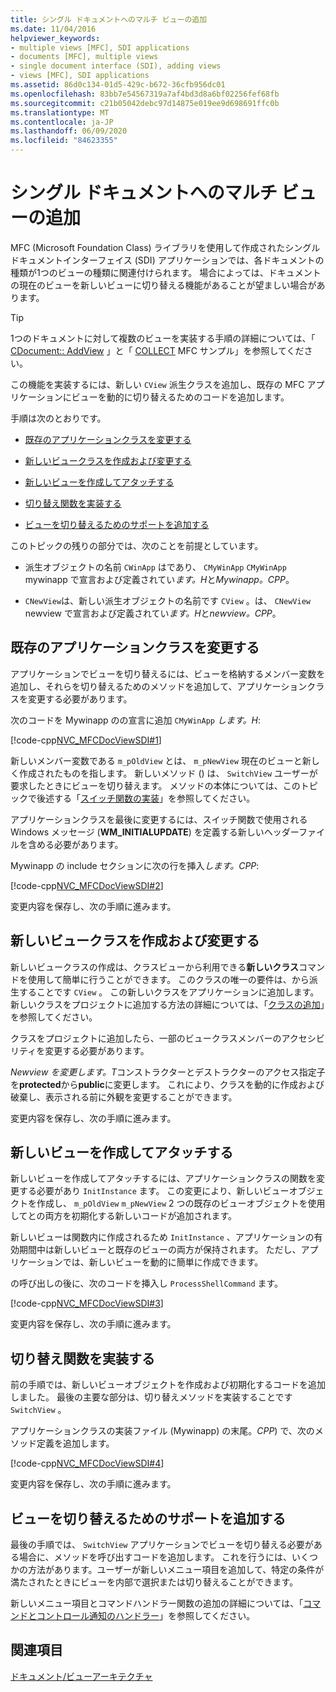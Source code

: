 ```yaml
---
title: シングル ドキュメントへのマルチ ビューの追加
ms.date: 11/04/2016
helpviewer_keywords:
- multiple views [MFC], SDI applications
- documents [MFC], multiple views
- single document interface (SDI), adding views
- views [MFC], SDI applications
ms.assetid: 86d0c134-01d5-429c-b672-36cfb956dc01
ms.openlocfilehash: 83bb7e54567319a7af4bd3d8a6bf02256fef68fb
ms.sourcegitcommit: c21b05042debc97d14875e019ee9d698691ffc0b
ms.translationtype: MT
ms.contentlocale: ja-JP
ms.lasthandoff: 06/09/2020
ms.locfileid: "84623355"
---
```

# <a name="adding-multiple-views-to-a-single-document"></a>シングル ドキュメントへのマルチ ビューの追加

MFC (Microsoft Foundation Class) ライブラリを使用して作成されたシングルドキュメントインターフェイス (SDI) アプリケーションでは、各ドキュメントの種類が1つのビューの種類に関連付けられます。 場合によっては、ドキュメントの現在のビューを新しいビューに切り替える機能があることが望ましい場合があります。

> [!TIP]
> 1つのドキュメントに対して複数のビューを実装する手順の詳細については、「 [CDocument:: AddView](reference/cdocument-class.md#addview) 」と「 [COLLECT](../overview/visual-cpp-samples.md) MFC サンプル」を参照してください。

この機能を実装するには、新しい `CView` 派生クラスを追加し、既存の MFC アプリケーションにビューを動的に切り替えるためのコードを追加します。

手順は次のとおりです。

- [既存のアプリケーションクラスを変更する](#vcconmodifyexistingapplicationa1)

- [新しいビュークラスを作成および変更する](#vcconnewviewclassa2)

- [新しいビューを作成してアタッチする](#vcconattachnewviewa3)

- [切り替え関数を実装する](#vcconswitchingfunctiona4)

- [ビューを切り替えるためのサポートを追加する](#vcconswitchingtheviewa5)

このトピックの残りの部分では、次のことを前提としています。

- 派生オブジェクトの名前 `CWinApp` はであり、 `CMyWinApp` `CMyWinApp` mywinapp で宣言および定義されてい*ます。H*と*Mywinapp。CPP*。

- `CNewView`は、新しい派生オブジェクトの名前です `CView` 。は、 `CNewView` newview で宣言および定義されてい*ます。H*と*newview。CPP*。

## <a name="modify-the-existing-application-class"></a><a name="vcconmodifyexistingapplicationa1"></a>既存のアプリケーションクラスを変更する

アプリケーションでビューを切り替えるには、ビューを格納するメンバー変数を追加し、それらを切り替えるためのメソッドを追加して、アプリケーションクラスを変更する必要があります。

次のコードを Mywinapp のの宣言に追加 `CMyWinApp` *します。H*:

[!code-cpp[NVC_MFCDocViewSDI#1](codesnippet/cpp/adding-multiple-views-to-a-single-document_1.h)]

新しいメンバー変数である `m_pOldView` とは、 `m_pNewView` 現在のビューと新しく作成されたものを指します。 新しいメソッド () は、 `SwitchView` ユーザーが要求したときにビューを切り替えます。 メソッドの本体については、このトピックで後述する「[スイッチ関数の実装](#vcconswitchingfunctiona4)」を参照してください。

アプリケーションクラスを最後に変更するには、スイッチ関数で使用される Windows メッセージ (**WM_INITIALUPDATE**) を定義する新しいヘッダーファイルを含める必要があります。

Mywinapp の include セクションに次の行を挿入*します。CPP*:

[!code-cpp[NVC_MFCDocViewSDI#2](codesnippet/cpp/adding-multiple-views-to-a-single-document_2.cpp)]

変更内容を保存し、次の手順に進みます。

## <a name="create-and-modify-the-new-view-class"></a><a name="vcconnewviewclassa2"></a>新しいビュークラスを作成および変更する

新しいビュークラスの作成は、クラスビューから利用できる**新しいクラス**コマンドを使用して簡単に行うことができます。 このクラスの唯一の要件は、から派生することです `CView` 。 この新しいクラスをアプリケーションに追加します。 新しいクラスをプロジェクトに追加する方法の詳細については、「[クラスの追加](../ide/adding-a-class-visual-cpp.md)」を参照してください。

クラスをプロジェクトに追加したら、一部のビュークラスメンバーのアクセシビリティを変更する必要があります。

*Newview を変更します。T*コンストラクターとデストラクターのアクセス指定子を**protected**から**public**に変更します。 これにより、クラスを動的に作成および破棄し、表示される前に外観を変更することができます。

変更内容を保存し、次の手順に進みます。

## <a name="create-and-attach-the-new-view"></a><a name="vcconattachnewviewa3"></a>新しいビューを作成してアタッチする

新しいビューを作成してアタッチするには、アプリケーションクラスの関数を変更する必要があり `InitInstance` ます。 この変更により、新しいビューオブジェクトを作成し、 `m_pOldView` `m_pNewView` 2 つの既存のビューオブジェクトを使用してとの両方を初期化する新しいコードが追加されます。

新しいビューは関数内に作成されるため `InitInstance` 、アプリケーションの有効期間中は新しいビューと既存のビューの両方が保持されます。 ただし、アプリケーションでは、新しいビューを動的に簡単に作成できます。

の呼び出しの後に、次のコードを挿入し `ProcessShellCommand` ます。

[!code-cpp[NVC_MFCDocViewSDI#3](codesnippet/cpp/adding-multiple-views-to-a-single-document_3.cpp)]

変更内容を保存し、次の手順に進みます。

## <a name="implement-the-switching-function"></a><a name="vcconswitchingfunctiona4"></a>切り替え関数を実装する

前の手順では、新しいビューオブジェクトを作成および初期化するコードを追加しました。 最後の主要な部分は、切り替えメソッドを実装することです `SwitchView` 。

アプリケーションクラスの実装ファイル (Mywinapp) の末尾。*CPP*) で、次のメソッド定義を追加します。

[!code-cpp[NVC_MFCDocViewSDI#4](codesnippet/cpp/adding-multiple-views-to-a-single-document_4.cpp)]

変更内容を保存し、次の手順に進みます。

## <a name="add-support-for-switching-the-view"></a><a name="vcconswitchingtheviewa5"></a>ビューを切り替えるためのサポートを追加する

最後の手順では、 `SwitchView` アプリケーションでビューを切り替える必要がある場合に、メソッドを呼び出すコードを追加します。 これを行うには、いくつかの方法があります。ユーザーが新しいメニュー項目を追加して、特定の条件が満たされたときにビューを内部で選択または切り替えることができます。

新しいメニュー項目とコマンドハンドラー関数の追加の詳細については、「[コマンドとコントロール通知のハンドラー](handlers-for-commands-and-control-notifications.md)」を参照してください。

## <a name="see-also"></a>関連項目

[ドキュメント/ビューアーキテクチャ](document-view-architecture.md)
